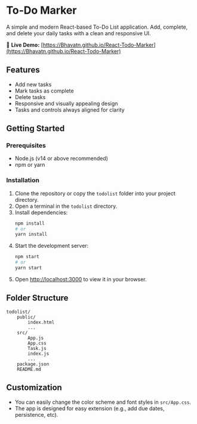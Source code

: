 
# To-Do Marker

A simple and modern React-based To-Do List application. Add, complete, and delete your daily tasks with a clean and responsive UI.

🔗 **Live Demo:** [https://Bhavatn.github.io/React-Todo-Marker](https://Bhavatn.github.io/React-Todo-Marker)

## Features
- Add new tasks
- Mark tasks as complete
- Delete tasks
- Responsive and visually appealing design
- Tasks and controls always aligned for clarity

## Getting Started

### Prerequisites
- Node.js (v14 or above recommended)
- npm or yarn

### Installation
1. Clone the repository or copy the `todolist` folder into your project directory.
2. Open a terminal in the `todolist` directory.
3. Install dependencies:
	 ```bash
	 npm install
	 # or
	 yarn install
	 ```
4. Start the development server:
	 ```bash
	 npm start
	 # or
	 yarn start
	 ```
5. Open [http://localhost:3000](http://localhost:3000) to view it in your browser.

## Folder Structure
```
todolist/
	public/
		index.html
		...
	src/
		App.js
		App.css
		Task.js
		index.js
		...
	package.json
	README.md
```

## Customization
- You can easily change the color scheme and font styles in `src/App.css`.
- The app is designed for easy extension (e.g., add due dates, persistence, etc).
